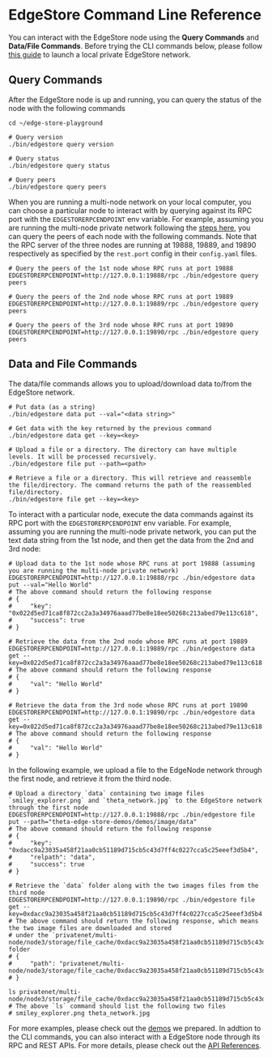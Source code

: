 # EdgeStore Command Line Reference

You can interact with the EdgeStore node using the **Query Commands** and **Data/File Commands**. Before trying the CLI commands below, please follow [this guide](../../docs/SETUP.md#edgestore-setup) to launch a local private EdgeStore network.

## Query Commands

After the EdgeStore node is up and running, you can query the status of the node with the following commands

```shell
cd ~/edge-store-playground

# Query version
./bin/edgestore query version

# Query status
./bin/edgestore query status

# Query peers
./bin/edgestore query peers
```

When you are running a multi-node network on your local computer, you can choose a particular node to interact with by querying against its RPC port with the `EDGESTORERPCENDPOINT` env variable. For example, assuming you are running the multi-node private network following the [steps here](./SETUP.md#launch-a-multi-node-edgestore-private-network), you can query the peers of each node with the following commands. Note that the RPC server of the three nodes are running at 19888, 19889, and 19890 respectively as specified by the `rest.port` config in their `config.yaml` files.

```shell
# Query the peers of the 1st node whose RPC runs at port 19888
EDGESTORERPCENDPOINT=http://127.0.0.1:19888/rpc ./bin/edgestore query peers

# Query the peers of the 2nd node whose RPC runs at port 19889
EDGESTORERPCENDPOINT=http://127.0.0.1:19889/rpc ./bin/edgestore query peers

# Query the peers of the 3rd node whose RPC runs at port 19890
EDGESTORERPCENDPOINT=http://127.0.0.1:19890/rpc ./bin/edgestore query peers
```

## Data and File Commands

The data/file commands allows you to upload/download data to/from the EdgeStore network.

```shell
# Put data (as a string)
./bin/edgestore data put --val="<data string>"

# Get data with the key returned by the previous command
./bin/edgestore data get --key=<key>

# Upload a file or a directory. The directory can have multiple levels. It will be processed recursively.
./bin/edgestore file put --path=<path>

# Retrieve a file or a directory. This will retrieve and reassemble the file/directory. The command returns the path of the reassembled file/directory.
./bin/edgestore file get --key=<key>
```

To interact with a particular node, execute the data commands against its RPC port with the `EDGESTORERPCENDPOINT` env variable. For example, assuming you are running the multi-node private network, you can put the text data string from the 1st node, and then get the data from the 2nd and 3rd node:

```shell
# Upload data to the 1st node whose RPC runs at port 19888 (assuming you are running the multi-node private network)
EDGESTORERPCENDPOINT=http://127.0.0.1:19888/rpc ./bin/edgestore data put --val="Hello World"
# The above command should return the following response
# {
#     "key": "0x022d5ed71ca8f872cc2a3a34976aaad77be8e18ee50268c213abed79e113c618",
#     "success": true
# }

# Retrieve the data from the 2nd node whose RPC runs at port 19889
EDGESTORERPCENDPOINT=http://127.0.0.1:19889/rpc ./bin/edgestore data get --key=0x022d5ed71ca8f872cc2a3a34976aaad77be8e18ee50268c213abed79e113c618
# The above command should return the following response
# {
#     "val": "Hello World"
# }

# Retrieve the data from the 3rd node whose RPC runs at port 19890 
EDGESTORERPCENDPOINT=http://127.0.0.1:19890/rpc ./bin/edgestore data get --key=0x022d5ed71ca8f872cc2a3a34976aaad77be8e18ee50268c213abed79e113c618
# The above command should return the following response
# {
#     "val": "Hello World"
# }
```

In the following example, we upload a file to the EdgeNode network through the first node, and retrieve it from the third node.

```shell
# Upload a directory `data` containing two image files `smiley_explorer.png` and `theta_network.jpg` to the EdgeStore network through the first node
EDGESTORERPCENDPOINT=http://127.0.0.1:19888/rpc ./bin/edgestore file put --path="theta-edge-store-demos/demos/image/data"
# The above command should return the following response
# {
#     "key": "0xdacc9a23035a458f21aa0cb51189d715cb5c43d7ff4c0227cca5c25eeef3d5b4",
#     "relpath": "data",
#     "success": true
# }

# Retrieve the `data` folder along with the two images files from the third node
EDGESTORERPCENDPOINT=http://127.0.0.1:19890/rpc ./bin/edgestore file get --key=0xdacc9a23035a458f21aa0cb51189d715cb5c43d7ff4c0227cca5c25eeef3d5b4
# The above command should return the following response, which means the two image files are downloaded and stored 
# under the `privatenet/multi-node/node3/storage/file_cache/0xdacc9a23035a458f21aa0cb51189d715cb5c43d7ff4c0227cca5c25eeef3d5b4/data` folder
# {
#     "path": "privatenet/multi-node/node3/storage/file_cache/0xdacc9a23035a458f21aa0cb51189d715cb5c43d7ff4c0227cca5c25eeef3d5b4/data"
# }

ls privatenet/multi-node/node3/storage/file_cache/0xdacc9a23035a458f21aa0cb51189d715cb5c43d7ff4c0227cca5c25eeef3d5b4/data
# The above `ls` command should list the following two files
# smiley_explorer.png theta_network.jpg
```

For more examples, please check out the [demos](../demos) we prepared. In addtion to the CLI commands, you can also interact with a EdgeStore node through its RPC and REST APIs. For more details, please check out the [API References](API.md#edgestore-api-reference).
